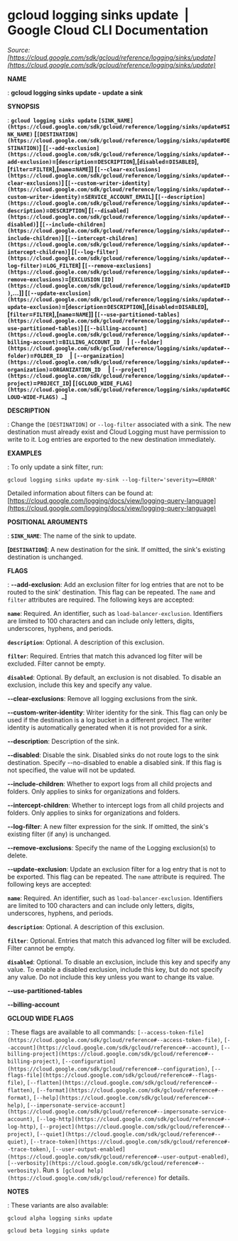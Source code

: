 # gcloud logging sinks update  |  Google Cloud CLI Documentation

*Source: [https://cloud.google.com/sdk/gcloud/reference/logging/sinks/update](https://cloud.google.com/sdk/gcloud/reference/logging/sinks/update)*

**NAME**

: **gcloud logging sinks update - update a sink**

**SYNOPSIS**

: **`gcloud logging sinks update` `[SINK_NAME](https://cloud.google.com/sdk/gcloud/reference/logging/sinks/update#SINK_NAME)` [`[DESTINATION](https://cloud.google.com/sdk/gcloud/reference/logging/sinks/update#DESTINATION)`] [`[--add-exclusion](https://cloud.google.com/sdk/gcloud/reference/logging/sinks/update#--add-exclusion)`=[`description`=`DESCRIPTION`],[`disabled`=`DISABLED`],[`filter`=`FILTER`],[`name`=`NAME`]] [`[--clear-exclusions](https://cloud.google.com/sdk/gcloud/reference/logging/sinks/update#--clear-exclusions)`] [`[--custom-writer-identity](https://cloud.google.com/sdk/gcloud/reference/logging/sinks/update#--custom-writer-identity)`=`SERVICE_ACCOUNT_EMAIL`] [`[--description](https://cloud.google.com/sdk/gcloud/reference/logging/sinks/update#--description)`=`DESCRIPTION`] [`[--disabled](https://cloud.google.com/sdk/gcloud/reference/logging/sinks/update#--disabled)`] [`[--include-children](https://cloud.google.com/sdk/gcloud/reference/logging/sinks/update#--include-children)`] [`[--intercept-children](https://cloud.google.com/sdk/gcloud/reference/logging/sinks/update#--intercept-children)`] [`[--log-filter](https://cloud.google.com/sdk/gcloud/reference/logging/sinks/update#--log-filter)`=`LOG_FILTER`] [`[--remove-exclusions](https://cloud.google.com/sdk/gcloud/reference/logging/sinks/update#--remove-exclusions)`=[`EXCLUSION` `[ID](https://cloud.google.com/sdk/gcloud/reference/logging/sinks/update#ID)`,…]] [`[--update-exclusion](https://cloud.google.com/sdk/gcloud/reference/logging/sinks/update#--update-exclusion)`=[`description`=`DESCRIPTION`],[`disabled`=`DISABLED`],[`filter`=`FILTER`],[`name`=`NAME`]] [`[--use-partitioned-tables](https://cloud.google.com/sdk/gcloud/reference/logging/sinks/update#--use-partitioned-tables)`] [`[--billing-account](https://cloud.google.com/sdk/gcloud/reference/logging/sinks/update#--billing-account)`=`BILLING_ACCOUNT_ID`     | `[--folder](https://cloud.google.com/sdk/gcloud/reference/logging/sinks/update#--folder)`=`FOLDER_ID`     | `[--organization](https://cloud.google.com/sdk/gcloud/reference/logging/sinks/update#--organization)`=`ORGANIZATION_ID`     | `[--project](https://cloud.google.com/sdk/gcloud/reference/logging/sinks/update#--project)`=`PROJECT_ID`] [`[GCLOUD_WIDE_FLAG](https://cloud.google.com/sdk/gcloud/reference/logging/sinks/update#GCLOUD-WIDE-FLAGS) …`]**

**DESCRIPTION**

: Change the `[DESTINATION]` or `--log-filter` associated
with a sink. The new destination must already exist and Cloud Logging must have
permission to write to it.
Log entries are exported to the new destination immediately.

**EXAMPLES**

: To only update a sink filter, run:

```
gcloud logging sinks update my-sink --log-filter='severity>=ERROR'
```

Detailed information about filters can be found at: [https://cloud.google.com/logging/docs/view/logging-query-language](https://cloud.google.com/logging/docs/view/logging-query-language)

**POSITIONAL ARGUMENTS**

: **`SINK_NAME`**:
The name of the sink to update.

**[`DESTINATION`]**:
A new destination for the sink. If omitted, the sink's existing destination is
unchanged.

**FLAGS**

: **--add-exclusion**:
Add an exclusion filter for log entries that are not to be routed to the sink'
destination. This flag can be repeated.
The ``name`` and
``filter`` attributes are required. The
following keys are accepted:

**`name`**:
Required. An identifier, such as
``load-balancer-exclusion``. Identifiers are
limited to 100 characters and can include only letters, digits, underscores,
hyphens, and periods.

**`description`**:
Optional. A description of this exclusion.

**`filter`**:
Required. Entries that match this advanced log filter will be excluded. Filter
cannot be empty.

**`disabled`**:
Optional. By default, an exclusion is not disabled. To disable an exclusion,
include this key and specify any value.

**--clear-exclusions**:
Remove all logging exclusions from the sink.

**--custom-writer-identity**:
Writer identity for the sink. This flag can only be used if the destination is a
log bucket in a different project. The writer identity is automatically
generated when it is not provided for a sink.

**--description**:
Description of the sink.

**--disabled**:
Disable the sink. Disabled sinks do not route logs to the sink destination.
Specify --no-disabled to enable a disabled sink. If this flag is not specified,
the value will not be updated.

**--include-children**:
Whether to export logs from all child projects and folders. Only applies to
sinks for organizations and folders.

**--intercept-children**:
Whether to intercept logs from all child projects and folders. Only applies to
sinks for organizations and folders.

**--log-filter**:
A new filter expression for the sink. If omitted, the sink's existing filter (if
any) is unchanged.

**--remove-exclusions**:
Specify the name of the Logging exclusion(s) to delete.

**--update-exclusion**:
Update an exclusion filter for a log entry that is not to be exported. This flag
can be repeated.
The ``name`` attribute is required. The
following keys are accepted:

**`name`**:
Required. An identifier, such as
``load-balancer-exclusion``. Identifiers are
limited to 100 characters and can include only letters, digits, underscores,
hyphens, and periods.

**`description`**:
Optional. A description of this exclusion.

**`filter`**:
Optional. Entries that match this advanced log filter will be excluded. Filter
cannot be empty.

**`disabled`**:
Optional. To disable an exclusion, include this key and specify any value. To
enable a disabled exclusion, include this key, but do not specify any value. Do
not include this key unless you want to change its value.

**--use-partitioned-tables**

**--billing-account**

**GCLOUD WIDE FLAGS**

: These flags are available to all commands: `[--access-token-file](https://cloud.google.com/sdk/gcloud/reference#--access-token-file)`,
`[--account](https://cloud.google.com/sdk/gcloud/reference#--account)`, `[--billing-project](https://cloud.google.com/sdk/gcloud/reference#--billing-project)`,
`[--configuration](https://cloud.google.com/sdk/gcloud/reference#--configuration)`,
`[--flags-file](https://cloud.google.com/sdk/gcloud/reference#--flags-file)`,
`[--flatten](https://cloud.google.com/sdk/gcloud/reference#--flatten)`, `[--format](https://cloud.google.com/sdk/gcloud/reference#--format)`, `[--help](https://cloud.google.com/sdk/gcloud/reference#--help)`, `[--impersonate-service-account](https://cloud.google.com/sdk/gcloud/reference#--impersonate-service-account)`,
`[--log-http](https://cloud.google.com/sdk/gcloud/reference#--log-http)`,
`[--project](https://cloud.google.com/sdk/gcloud/reference#--project)`, `[--quiet](https://cloud.google.com/sdk/gcloud/reference#--quiet)`, `[--trace-token](https://cloud.google.com/sdk/gcloud/reference#--trace-token)`, `[--user-output-enabled](https://cloud.google.com/sdk/gcloud/reference#--user-output-enabled)`,
`[--verbosity](https://cloud.google.com/sdk/gcloud/reference#--verbosity)`.
Run `$ [gcloud help](https://cloud.google.com/sdk/gcloud/reference)` for details.

**NOTES**

: These variants are also available:

```
gcloud alpha logging sinks update
```

```
gcloud beta logging sinks update
```